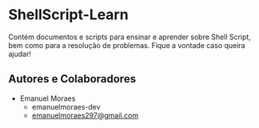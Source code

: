 # ShellScript-Learn
Contém documentos e scripts para ensinar e aprender sobre Shell Script, bem como para a resolução de problemas. Fique a vontade caso queira ajudar!

## Autores e Colaboradores
* Emanuel Moraes
  * emanuelmoraes-dev
  * emanuelmoraes297@gmail.com